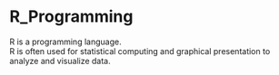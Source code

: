 # R_Programming

R is a programming language.
<br>
R is often used for statistical computing and graphical presentation to analyze and visualize data.
